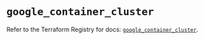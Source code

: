 # `google_container_cluster`

Refer to the Terraform Registry for docs: [`google_container_cluster`](https://registry.terraform.io/providers/hashicorp/google-beta/6.34.0/docs/resources/google_container_cluster).
